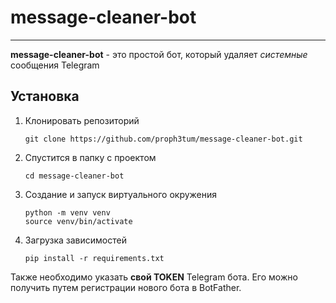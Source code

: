 # message-cleaner-bot
***

**message-cleaner-bot** - это простой бот, который удаляет _системные_ сообщения Telegram

## Установка
1. Клонировать репозиторий
   ```git
   git clone https://github.com/proph3tum/message-cleaner-bot.git
   ```
2. Спустится в папку с проектом
   ```
   cd message-cleaner-bot
   ```
3. Создание и запуск виртуального окружения
   ```
   python -m venv venv
   source venv/bin/activate
   ```
4. Загрузка зависимостей
   ```
   pip install -r requirements.txt
   ```
   
Также необходимо указать **свой TOKEN** Telegram бота. Его можно получить путем регистрации нового бота в BotFather.

